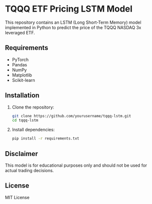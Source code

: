 # TQQQ ETF Pricing LSTM Model

This repository contains an LSTM (Long Short-Term Memory) model implemented in Python to predict the price of the TQQQ NASDAQ 3x leveraged ETF.

## Requirements
- PyTorch
- Pandas
- NumPy
- Matplotlib
- Scikit-learn

## Installation

1. Clone the repository:
   ```bash
   git clone https://github.com/yourusername/tqqq-lstm.git
   cd tqqq-lstm
   ```
2. Install dependencies:
   ```bash
   pip install -r requirements.txt
   ```

## Disclaimer

This model is for educational purposes only and should not be used for actual trading decisions.

## License

MIT License